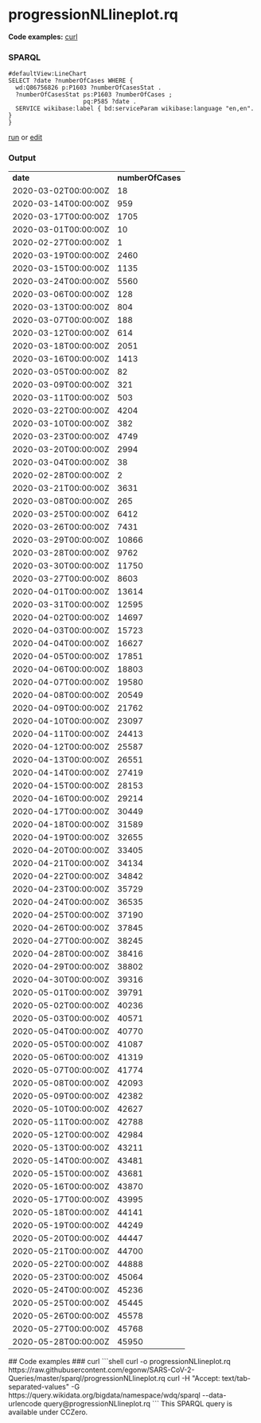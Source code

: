 # progressionNLlineplot.rq
**Code examples:** [curl](#curl)
### SPARQL
```sparql
#defaultView:LineChart
SELECT ?date ?numberOfCases WHERE {
  wd:Q86756826 p:P1603 ?numberOfCasesStat .
  ?numberOfCasesStat ps:P1603 ?numberOfCases ;
                     pq:P585 ?date .
  SERVICE wikibase:label { bd:serviceParam wikibase:language "en,en". }
}
```
[run](https://query.wikidata.org/embed.html#%23defaultView%3ALineChart%0ASELECT%20%3Fdate%20%3FnumberOfCases%20WHERE%20%7B%0A%20%20wd%3AQ86756826%20p%3AP1603%20%3FnumberOfCasesStat%20.%0A%20%20%3FnumberOfCasesStat%20ps%3AP1603%20%3FnumberOfCases%20%3B%0A%20%20%20%20%20%20%20%20%20%20%20%20%20%20%20%20%20%20%20%20%20pq%3AP585%20%3Fdate%20.%0A%20%20SERVICE%20wikibase%3Alabel%20%7B%20bd%3AserviceParam%20wikibase%3Alanguage%20%22en%2Cen%22.%20%7D%0A%7D%0A) or [edit](https://query.wikidata.org/#%23defaultView%3ALineChart%0ASELECT%20%3Fdate%20%3FnumberOfCases%20WHERE%20%7B%0A%20%20wd%3AQ86756826%20p%3AP1603%20%3FnumberOfCasesStat%20.%0A%20%20%3FnumberOfCasesStat%20ps%3AP1603%20%3FnumberOfCases%20%3B%0A%20%20%20%20%20%20%20%20%20%20%20%20%20%20%20%20%20%20%20%20%20pq%3AP585%20%3Fdate%20.%0A%20%20SERVICE%20wikibase%3Alabel%20%7B%20bd%3AserviceParam%20wikibase%3Alanguage%20%22en%2Cen%22.%20%7D%0A%7D%0A)


### Output
<table>
  <tr>
    <td><b>date</b></td>
    <td><b>numberOfCases</b></td>
  </tr>
  <tr>
    <td>2020-03-02T00:00:00Z</td>
    <td>18</td>
  </tr>
  <tr>
    <td>2020-03-14T00:00:00Z</td>
    <td>959</td>
  </tr>
  <tr>
    <td>2020-03-17T00:00:00Z</td>
    <td>1705</td>
  </tr>
  <tr>
    <td>2020-03-01T00:00:00Z</td>
    <td>10</td>
  </tr>
  <tr>
    <td>2020-02-27T00:00:00Z</td>
    <td>1</td>
  </tr>
  <tr>
    <td>2020-03-19T00:00:00Z</td>
    <td>2460</td>
  </tr>
  <tr>
    <td>2020-03-15T00:00:00Z</td>
    <td>1135</td>
  </tr>
  <tr>
    <td>2020-03-24T00:00:00Z</td>
    <td>5560</td>
  </tr>
  <tr>
    <td>2020-03-06T00:00:00Z</td>
    <td>128</td>
  </tr>
  <tr>
    <td>2020-03-13T00:00:00Z</td>
    <td>804</td>
  </tr>
  <tr>
    <td>2020-03-07T00:00:00Z</td>
    <td>188</td>
  </tr>
  <tr>
    <td>2020-03-12T00:00:00Z</td>
    <td>614</td>
  </tr>
  <tr>
    <td>2020-03-18T00:00:00Z</td>
    <td>2051</td>
  </tr>
  <tr>
    <td>2020-03-16T00:00:00Z</td>
    <td>1413</td>
  </tr>
  <tr>
    <td>2020-03-05T00:00:00Z</td>
    <td>82</td>
  </tr>
  <tr>
    <td>2020-03-09T00:00:00Z</td>
    <td>321</td>
  </tr>
  <tr>
    <td>2020-03-11T00:00:00Z</td>
    <td>503</td>
  </tr>
  <tr>
    <td>2020-03-22T00:00:00Z</td>
    <td>4204</td>
  </tr>
  <tr>
    <td>2020-03-10T00:00:00Z</td>
    <td>382</td>
  </tr>
  <tr>
    <td>2020-03-23T00:00:00Z</td>
    <td>4749</td>
  </tr>
  <tr>
    <td>2020-03-20T00:00:00Z</td>
    <td>2994</td>
  </tr>
  <tr>
    <td>2020-03-04T00:00:00Z</td>
    <td>38</td>
  </tr>
  <tr>
    <td>2020-02-28T00:00:00Z</td>
    <td>2</td>
  </tr>
  <tr>
    <td>2020-03-21T00:00:00Z</td>
    <td>3631</td>
  </tr>
  <tr>
    <td>2020-03-08T00:00:00Z</td>
    <td>265</td>
  </tr>
  <tr>
    <td>2020-03-25T00:00:00Z</td>
    <td>6412</td>
  </tr>
  <tr>
    <td>2020-03-26T00:00:00Z</td>
    <td>7431</td>
  </tr>
  <tr>
    <td>2020-03-29T00:00:00Z</td>
    <td>10866</td>
  </tr>
  <tr>
    <td>2020-03-28T00:00:00Z</td>
    <td>9762</td>
  </tr>
  <tr>
    <td>2020-03-30T00:00:00Z</td>
    <td>11750</td>
  </tr>
  <tr>
    <td>2020-03-27T00:00:00Z</td>
    <td>8603</td>
  </tr>
  <tr>
    <td>2020-04-01T00:00:00Z</td>
    <td>13614</td>
  </tr>
  <tr>
    <td>2020-03-31T00:00:00Z</td>
    <td>12595</td>
  </tr>
  <tr>
    <td>2020-04-02T00:00:00Z</td>
    <td>14697</td>
  </tr>
  <tr>
    <td>2020-04-03T00:00:00Z</td>
    <td>15723</td>
  </tr>
  <tr>
    <td>2020-04-04T00:00:00Z</td>
    <td>16627</td>
  </tr>
  <tr>
    <td>2020-04-05T00:00:00Z</td>
    <td>17851</td>
  </tr>
  <tr>
    <td>2020-04-06T00:00:00Z</td>
    <td>18803</td>
  </tr>
  <tr>
    <td>2020-04-07T00:00:00Z</td>
    <td>19580</td>
  </tr>
  <tr>
    <td>2020-04-08T00:00:00Z</td>
    <td>20549</td>
  </tr>
  <tr>
    <td>2020-04-09T00:00:00Z</td>
    <td>21762</td>
  </tr>
  <tr>
    <td>2020-04-10T00:00:00Z</td>
    <td>23097</td>
  </tr>
  <tr>
    <td>2020-04-11T00:00:00Z</td>
    <td>24413</td>
  </tr>
  <tr>
    <td>2020-04-12T00:00:00Z</td>
    <td>25587</td>
  </tr>
  <tr>
    <td>2020-04-13T00:00:00Z</td>
    <td>26551</td>
  </tr>
  <tr>
    <td>2020-04-14T00:00:00Z</td>
    <td>27419</td>
  </tr>
  <tr>
    <td>2020-04-15T00:00:00Z</td>
    <td>28153</td>
  </tr>
  <tr>
    <td>2020-04-16T00:00:00Z</td>
    <td>29214</td>
  </tr>
  <tr>
    <td>2020-04-17T00:00:00Z</td>
    <td>30449</td>
  </tr>
  <tr>
    <td>2020-04-18T00:00:00Z</td>
    <td>31589</td>
  </tr>
  <tr>
    <td>2020-04-19T00:00:00Z</td>
    <td>32655</td>
  </tr>
  <tr>
    <td>2020-04-20T00:00:00Z</td>
    <td>33405</td>
  </tr>
  <tr>
    <td>2020-04-21T00:00:00Z</td>
    <td>34134</td>
  </tr>
  <tr>
    <td>2020-04-22T00:00:00Z</td>
    <td>34842</td>
  </tr>
  <tr>
    <td>2020-04-23T00:00:00Z</td>
    <td>35729</td>
  </tr>
  <tr>
    <td>2020-04-24T00:00:00Z</td>
    <td>36535</td>
  </tr>
  <tr>
    <td>2020-04-25T00:00:00Z</td>
    <td>37190</td>
  </tr>
  <tr>
    <td>2020-04-26T00:00:00Z</td>
    <td>37845</td>
  </tr>
  <tr>
    <td>2020-04-27T00:00:00Z</td>
    <td>38245</td>
  </tr>
  <tr>
    <td>2020-04-28T00:00:00Z</td>
    <td>38416</td>
  </tr>
  <tr>
    <td>2020-04-29T00:00:00Z</td>
    <td>38802</td>
  </tr>
  <tr>
    <td>2020-04-30T00:00:00Z</td>
    <td>39316</td>
  </tr>
  <tr>
    <td>2020-05-01T00:00:00Z</td>
    <td>39791</td>
  </tr>
  <tr>
    <td>2020-05-02T00:00:00Z</td>
    <td>40236</td>
  </tr>
  <tr>
    <td>2020-05-03T00:00:00Z</td>
    <td>40571</td>
  </tr>
  <tr>
    <td>2020-05-04T00:00:00Z</td>
    <td>40770</td>
  </tr>
  <tr>
    <td>2020-05-05T00:00:00Z</td>
    <td>41087</td>
  </tr>
  <tr>
    <td>2020-05-06T00:00:00Z</td>
    <td>41319</td>
  </tr>
  <tr>
    <td>2020-05-07T00:00:00Z</td>
    <td>41774</td>
  </tr>
  <tr>
    <td>2020-05-08T00:00:00Z</td>
    <td>42093</td>
  </tr>
  <tr>
    <td>2020-05-09T00:00:00Z</td>
    <td>42382</td>
  </tr>
  <tr>
    <td>2020-05-10T00:00:00Z</td>
    <td>42627</td>
  </tr>
  <tr>
    <td>2020-05-11T00:00:00Z</td>
    <td>42788</td>
  </tr>
  <tr>
    <td>2020-05-12T00:00:00Z</td>
    <td>42984</td>
  </tr>
  <tr>
    <td>2020-05-13T00:00:00Z</td>
    <td>43211</td>
  </tr>
  <tr>
    <td>2020-05-14T00:00:00Z</td>
    <td>43481</td>
  </tr>
  <tr>
    <td>2020-05-15T00:00:00Z</td>
    <td>43681</td>
  </tr>
  <tr>
    <td>2020-05-16T00:00:00Z</td>
    <td>43870</td>
  </tr>
  <tr>
    <td>2020-05-17T00:00:00Z</td>
    <td>43995</td>
  </tr>
  <tr>
    <td>2020-05-18T00:00:00Z</td>
    <td>44141</td>
  </tr>
  <tr>
    <td>2020-05-19T00:00:00Z</td>
    <td>44249</td>
  </tr>
  <tr>
    <td>2020-05-20T00:00:00Z</td>
    <td>44447</td>
  </tr>
  <tr>
    <td>2020-05-21T00:00:00Z</td>
    <td>44700</td>
  </tr>
  <tr>
    <td>2020-05-22T00:00:00Z</td>
    <td>44888</td>
  </tr>
  <tr>
    <td>2020-05-23T00:00:00Z</td>
    <td>45064</td>
  </tr>
  <tr>
    <td>2020-05-24T00:00:00Z</td>
    <td>45236</td>
  </tr>
  <tr>
    <td>2020-05-25T00:00:00Z</td>
    <td>45445</td>
  </tr>
  <tr>
    <td>2020-05-26T00:00:00Z</td>
    <td>45578</td>
  </tr>
  <tr>
    <td>2020-05-27T00:00:00Z</td>
    <td>45768</td>
  </tr>
  <tr>
    <td>2020-05-28T00:00:00Z</td>
    <td>45950</td>
  </tr>
</table>
## Code examples
### curl
```shell
curl -o progressionNLlineplot.rq https://raw.githubusercontent.com/egonw/SARS-CoV-2-Queries/master/sparql/progressionNLlineplot.rq
curl -H "Accept: text/tab-separated-values" -G https://query.wikidata.org/bigdata/namespace/wdq/sparql --data-urlencode query@progressionNLlineplot.rq
```
This SPARQL query is available under CCZero.
